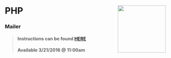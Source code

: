 # PHP <img align="right" src="https://github.com/Learning-Fuze/prototypes_C7/blob/assets/assets/images/logos/LF_LOGO.png?raw=true" width="150">
### Mailer

>#### Instructions can be found <a href="http://learning-fuze.github.io/prototypes_C7/#/PHP-Mailer" target="_blank">HERE</a>
>#### Available 3/21/2016 @ 11:00am